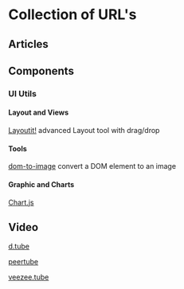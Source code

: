 Collection of URL's
===================

## Articles

## Components

### UI Utils

#### Layout and Views

[Layoutit!](https://layoutit.com/)  advanced Layout tool with drag/drop

#### Tools
[dom-to-image](https://github.com/tsayen/dom-to-image)  convert a DOM element to an image

#### Graphic and Charts

[Chart.js](https://www.chartjs.org/)

## Video 
[d.tube](https://d.tube/)

[peertube](https://joinpeertube.org/de/)

[veezee.tube](https://veezee.tube/)
